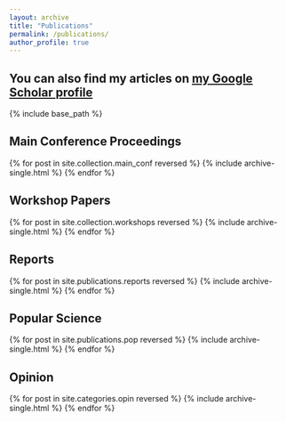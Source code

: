 ```yaml
---
layout: archive
title: "Publications"
permalink: /publications/
author_profile: true
---
```


## You can also find my articles on [my Google Scholar profile](https://scholar.google.com/citations?user=HeACvaEAAAAJ&hl=en)

{% include base_path %}

## Main Conference Proceedings 

{% for post in site.collection.main_conf reversed %}
  {% include archive-single.html %}
{% endfor %}

## Workshop Papers

{% for post in site.collection.workshops reversed %}
  {% include archive-single.html %}
{% endfor %}

## Reports

{% for post in site.publications.reports reversed %}
  {% include archive-single.html %}
{% endfor %}

## Popular Science 

{% for post in site.publications.pop reversed %}
  {% include archive-single.html %}
{% endfor %}

## Opinion

{% for post in site.categories.opin reversed %}
  {% include archive-single.html %}
{% endfor %}

